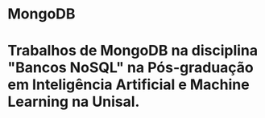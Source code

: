 # MongoDB

# Trabalhos de MongoDB na disciplina "Bancos NoSQL" na Pós-graduação em  Inteligência Artificial e Machine Learning na Unisal.

